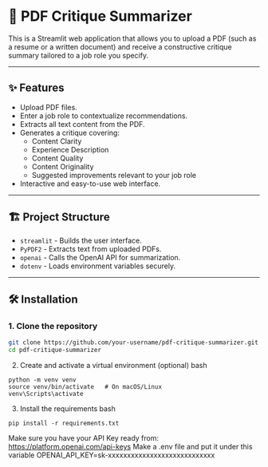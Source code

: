 # 📃 PDF Critique Summarizer

This is a Streamlit web application that allows you to upload a PDF (such as a resume or a written document) and receive a constructive critique summary tailored to a job role you specify.

---

## ✨ Features

- Upload PDF files.
- Enter a job role to contextualize recommendations.
- Extracts all text content from the PDF.
- Generates a critique covering:
  - Content Clarity
  - Experience Description
  - Content Quality
  - Content Originality
  - Suggested improvements relevant to your job role
- Interactive and easy-to-use web interface.

---

## 🏗️ Project Structure

- `streamlit` - Builds the user interface.
- `PyPDF2` - Extracts text from uploaded PDFs.
- `openai` - Calls the OpenAI API for summarization.
- `dotenv` - Loads environment variables securely.

---

## 🛠️ Installation

### 1. Clone the repository

```bash
git clone https://github.com/your-username/pdf-critique-summarizer.git
cd pdf-critique-summarizer
```
2. Create and activate a virtual environment (optional)
bash
```
python -m venv venv
source venv/bin/activate   # On macOS/Linux
venv\Scripts\activate
```
3. Install the requirements
bash
```
pip install -r requirements.txt
```
Make sure you have your API Key ready from:
https://platform.openai.com/api-keys
Make a .env file and put it under this variable
OPENAI_API_KEY=sk-xxxxxxxxxxxxxxxxxxxxxxxxxxxx

